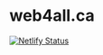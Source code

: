# web4all.ca

[![Netlify Status](https://api.netlify.com/api/v1/badges/5e9e57ce-6bc0-4d80-85f2-262278d4422e/deploy-status)](https://app.netlify.com/sites/idrc-web4all/deploys)

